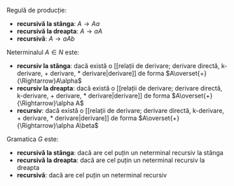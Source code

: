 Regulă de producție:
- **recursivă la stânga**: $A\rightarrow Aa$
- **recursivă la dreapta**: $A\rightarrow aA$
- **recursivă**: $A\rightarrow aAb$

Neterminalul $A\in N$ este:
- **recursiv la stânga**: dacă există o [[relații de derivare; derivare directă, k-derivare, + derivare, * derivare|derivare]] de forma $A\overset{+}{\Rightarrow}A\alpha$
- **recursiv la dreapta**: dacă există o [[relații de derivare; derivare directă, k-derivare, + derivare, * derivare|derivare]] de forma $A\overset{+}{\Rightarrow}\alpha A$
- **recursiv**: dacă există o [[relații de derivare; derivare directă, k-derivare, + derivare, * derivare|derivare]] de forma $A\overset{+}{\Rightarrow}\alpha A\beta$

Gramatica $G$ este:
- **recursivă la stânga**: dacă are cel puțin un neterminal recursiv la stânga
- **recursivă la dreapta**: dacă are cel puțin un neterminal recursiv la dreapta
- **recursivă**: dacă are cel puțin un neterminal recursiv